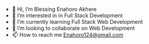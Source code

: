 - 👋 Hi, I’m Blessing Enahoro Akhere 
- 👀 I’m interested in in Full Stack Development 
- 🌱 I’m currently learning Full Stack Web Development 
- 💞️ I’m looking to collaborate on Web Development 
- 📫 How to reach me Enahoro124@gmail.com

<!---
Enahoro24/Enahoro24 is a ✨ special ✨ repository because its `README.md` (this file) appears on your GitHub profile.
You can click the Preview link to take a look at your changes.
--->
